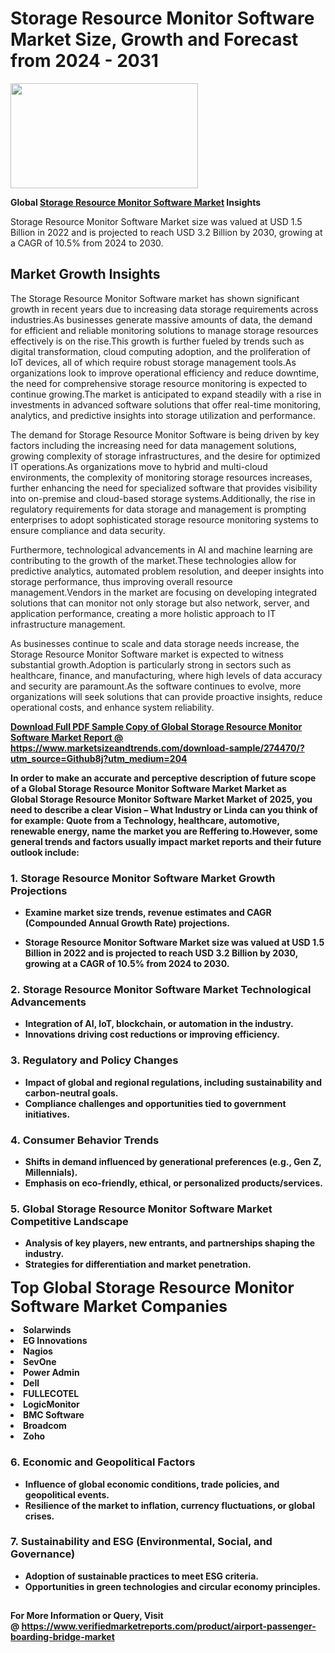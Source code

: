 <H1>Storage Resource Monitor Software Market Size, Growth and Forecast from 2024 - 2031</H1><img class="aligncenter size-medium wp-image-584254" src="https://thirdeyenews.in/wp-content/uploads/2024/09/Global-Market-Research-300x168.jpeg" alt="" width="300" height="168" /><p><strong>Global&nbsp;<a href="https://www.marketsizeandtrends.com/download-sample/274470/?utm_source=Github8j?utm_medium=204">Storage Resource Monitor Software Market</a> Insights</strong></p><p>Storage Resource Monitor Software Market size was valued at USD 1.5 Billion in 2022 and is projected to reach USD 3.2 Billion by 2030, growing at a CAGR of 10.5% from 2024 to 2030.</p><p><h2>Market Growth Insights</h2> <p>The Storage Resource Monitor Software market has shown significant growth in recent years due to increasing data storage requirements across industries.As businesses generate massive amounts of data, the demand for efficient and reliable monitoring solutions to manage storage resources effectively is on the rise.This growth is further fueled by trends such as digital transformation, cloud computing adoption, and the proliferation of IoT devices, all of which require robust storage management tools.As organizations look to improve operational efficiency and reduce downtime, the need for comprehensive storage resource monitoring is expected to continue growing.The market is anticipated to expand steadily with a rise in investments in advanced software solutions that offer real-time monitoring, analytics, and predictive insights into storage utilization and performance.</p> <p><strong><a href="#"></a></strong></p> <p>The demand for Storage Resource Monitor Software is being driven by key factors including the increasing need for data management solutions, growing complexity of storage infrastructures, and the desire for optimized IT operations.As organizations move to hybrid and multi-cloud environments, the complexity of monitoring storage resources increases, further enhancing the need for specialized software that provides visibility into on-premise and cloud-based storage systems.Additionally, the rise in regulatory requirements for data storage and management is prompting enterprises to adopt sophisticated storage resource monitoring systems to ensure compliance and data security.</p> <p>Furthermore, technological advancements in AI and machine learning are contributing to the growth of the market.These technologies allow for predictive analytics, automated problem resolution, and deeper insights into storage performance, thus improving overall resource management.Vendors in the market are focusing on developing integrated solutions that can monitor not only storage but also network, server, and application performance, creating a more holistic approach to IT infrastructure management.</p> <p>As businesses continue to scale and data storage needs increase, the Storage Resource Monitor Software market is expected to witness substantial growth.Adoption is particularly strong in sectors such as healthcare, finance, and manufacturing, where high levels of data accuracy and security are paramount.As the software continues to evolve, more organizations will seek solutions that can provide proactive insights, reduce operational costs, and enhance system reliability.</p> <p><strong><a href="#"></p><p><span class=""><strong>Download Full PDF Sample Copy of Global Storage Resource Monitor Software Market Report</strong> @ <a href="https://www.marketsizeandtrends.com/download-sample/274470/?utm_source=Github8j?utm_medium=204" target="_blank">https://www.marketsizeandtrends.com/download-sample/274470/?utm_source=Github8j?utm_medium=204</a></span></p><p>In order to make an accurate and perceptive description of future scope of a Global&nbsp;Storage Resource Monitor Software Market Market as Global&nbsp;Storage Resource Monitor Software Market Market of 2025, you need to describe a clear Vision &ndash; What Industry or Linda can you think of for example: Quote from a Technology, healthcare, automotive, renewable energy, name the market you are Reffering to.However, some general trends and factors usually impact market reports and their future outlook include:</p><h3>1.&nbsp;<strong>Storage Resource Monitor Software Market Growth Projections</strong></h3><ul><li>Examine market size trends, revenue estimates and CAGR (Compounded Annual Growth Rate) projections.</li><li><p>Storage Resource Monitor Software Market size was valued at USD 1.5 Billion in 2022 and is projected to reach USD 3.2 Billion by 2030, growing at a CAGR of 10.5% from 2024 to 2030.</p></li></ul><h3>2.&nbsp;<strong>Storage Resource Monitor Software Market Technological Advancements</strong></h3><ul><li>Integration of AI, IoT, blockchain, or automation in the industry.</li><li>Innovations driving cost reductions or improving efficiency.</li></ul><h3>3.&nbsp;<strong>Regulatory and Policy Changes</strong></h3><ul><li>Impact of global and regional regulations, including sustainability and carbon-neutral goals.</li><li>Compliance challenges and opportunities tied to government initiatives.</li></ul><h3>4.&nbsp;<strong>Consumer Behavior Trends</strong></h3><ul><li>Shifts in demand influenced by generational preferences (e.g., Gen Z, Millennials).</li><li>Emphasis on eco-friendly, ethical, or personalized products/services.</li></ul><h3>5.&nbsp;<strong>Global Storage Resource Monitor Software Market Competitive Landscape</strong></h3><ul><li>Analysis of key players, new entrants, and partnerships shaping the industry.</li><li>Strategies for differentiation and market penetration.</li></ul><p data-pm-slice="1 1 []"><span style="color: inherit; font-family: inherit; font-size: 25px;">Top Global Storage Resource Monitor Software Market Companies</span></p><div class="" data-test-id=""><p><li>Solarwinds</li><li> EG Innovations</li><li> Nagios</li><li> SevOne</li><li> Power Admin</li><li> Dell</li><li> FULLECOTEL</li><li> LogicMonitor</li><li> BMC Software</li><li> Broadcom</li><li> Zoho</li></p></div><h3>6.&nbsp;<strong>Economic and Geopolitical Factors</strong></h3><ul><li>Influence of global economic conditions, trade policies, and geopolitical events.</li><li>Resilience of the market to inflation, currency fluctuations, or global crises.</li></ul><h3>7.&nbsp;<strong>Sustainability and ESG (Environmental, Social, and Governance)</strong></h3><ul><li>Adoption of sustainable practices to meet ESG criteria.</li><li>Opportunities in green technologies and circular economy principles.</li></ul><h2><strong style="font-size: 14px;">For More Information or Query, Visit @&nbsp;</strong><a style="background-color: #ffffff; font-size: 14px;" href="https://www.marketsizeandtrends.com/report/storage-resource-monitor-software-market/" target="_blank">https://www.verifiedmarketreports.com/product/airport-passenger-boarding-bridge-market</a></h2>